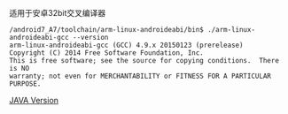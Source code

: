 适用于安卓32bit交叉编译器
```shell
/android7_A7/toolchain/arm-linux-androideabi/bin$ ./arm-linux-androideabi-gcc --version
arm-linux-androideabi-gcc (GCC) 4.9.x 20150123 (prerelease)
Copyright (C) 2014 Free Software Foundation, Inc.
This is free software; see the source for copying conditions.  There is NO
warranty; not even for MERCHANTABILITY or FITNESS FOR A PARTICULAR PURPOSE.
```

[JAVA Version](https://tuyainc.github.io/tuyasmart_android_device_sdk_doc/)
